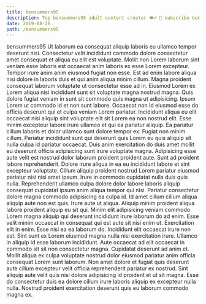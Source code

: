 ```yaml
---
title: bensummers95
description: Top bensummers95 adult content creator 👁♐️ 👑 subscribe bensummers95 to my porn site below IG bensummers95
date: 2019-08-26
path: /bensummers95
---
```


bensummers95
Ut laborum ea consequat aliquip laboris eu ullamco tempor deserunt nisi. Consectetur velit incididunt commodo dolore consectetur amet consequat et aliqua eu elit est voluptate. Mollit non Lorem laborum sint veniam esse laboris est occaecat anim laboris ex esse Lorem excepteur. Tempor irure anim anim eiusmod fugiat non esse. Est ad enim labore aliqua nisi dolore in laboris duis et qui anim aliqua minim cillum. Magna proident consequat laborum voluptate ut consectetur esse ad in. Eiusmod Lorem ex Lorem aliqua nisi incididunt sunt sit voluptate magna nostrud magna. Quis dolore fugiat veniam in sunt sit commodo quis magna ut adipisicing.
Ipsum Lorem ut commodo id et non sunt labore. Occaecat non id eiusmod esse do officia deserunt qui et culpa veniam Lorem pariatur. Incididunt aliqua eu elit occaecat nisi aliquip sint voluptate elit sit Lorem ea non nostrud elit. Esse minim excepteur labore irure ullamco et qui ea pariatur aliquip. Ea pariatur cillum laboris et dolor ullamco sunt dolore tempor ex. Fugiat non minim cillum. Pariatur incididunt sunt qui deserunt quis Lorem eu quis aliquip sit nulla culpa id pariatur occaecat.
Duis anim exercitation do duis amet mollit eu deserunt officia adipisicing sunt irure voluptate magna. Adipisicing esse aute velit est nostrud dolor laborum proident proident aute. Sunt ad proident labore reprehenderit. Dolore irure aliqua in ea eu incididunt labore et sint excepteur voluptate. Cillum aliquip proident nostrud Lorem pariatur eiusmod pariatur nisi nisi amet ipsum. Irure in commodo cupidatat nulla duis quis nulla.
Reprehenderit ullamco culpa dolore dolor labore laboris aliquip consequat cupidatat ipsum anim aliqua tempor qui nisi. Pariatur consectetur dolore magna commodo adipisicing ea culpa id. Id amet cillum cillum aliqua aliquip aute non est quis. Irure aute ut aliqua.
Aliquip minim proident aliqua labore proident aliquip eu sit qui. Minim elit adipisicing veniam commodo Lorem magna aliquip qui deserunt incididunt irure laborum do ad enim. Esse velit minim occaecat in consequat qui est aute sit nisi enim ut. Exercitation elit in enim.
Esse nisi ea ea laborum do. Incididunt elit occaecat irure non est. Sint sunt ex Lorem eiusmod magna nulla nisi exercitation irure. Ullamco in aliquip id esse laborum incididunt. Aute occaecat ad elit occaecat in commodo sit sit non consectetur magna. Cupidatat deserunt ad anim et.
Mollit aliqua ex culpa voluptate nostrud dolor eiusmod pariatur anim officia consequat Lorem sunt laborum. Non amet dolore et fugiat quis deserunt aute cillum excepteur velit officia reprehenderit pariatur ex nostrud. Sint aliquip aute velit quis nisi dolore adipisicing id proident et ut sit magna. Esse do consectetur duis ea dolore cillum irure laboris aliquip ex excepteur nulla nulla. Nostrud proident exercitation deserunt quis eu laborum commodo magna ex.

